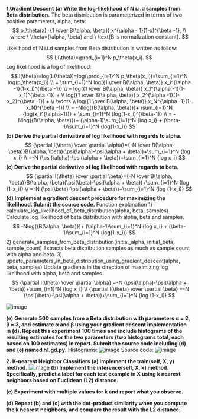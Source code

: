**1.Gradient Descent**
**(a) Write the log-likelihood of N i.i.d samples from Beta distribution.**
The beta distribution is parameterized in terms of two positive parameters, alpha, beta:
$$
p_\theta(x)={1 \over B(\alpha, \beta)} x^{\alpha - 1}(1-x)^{\beta -1}, \\
where \ \theta=(\alpha, \beta) and  \ \text{B is normalization constant}.
$$

Likelihood of N i.i.d samples from Beta distribution is written as follow:
$$
L(\theta)=\prod_{i=1}^N p_\theta(x_i).
$$
Log likelihood is a log of likelihood:
$$
l(\theta)=log(L(\theta))=log(\prod_{i=1}^N p_\theta(x_i))=\sum_{i=1}^N log(p_\theta(x_i)) \\
= \sum_{i=1}^N log({1 \over B(\alpha, \beta)} x_i^{\alpha -1}(1-x_i)^{\beta -1}) \\
= log({1 \over B(\alpha, \beta)} x_1^{\alpha -1}(1-x_1)^{\beta -1}) + \\
log({1 \over B(\alpha, \beta)} x_2^{\alpha -1}(1-x_2)^{\beta -1}) + \\
\vdots \\
log({1 \over B(\alpha, \beta)} x_N^{\alpha -1}(1-x_N)^{\beta -1}) \\
= -Nlog({B(\alpha, \beta)})+ \sum_{i=1}^N {log(x_i^{\alpha-1})} + \sum_{i=1}^N {log(1-x_i)^{\beta-1}} \\
= -Nlog({B(\alpha, \beta)})+ (\alpha-1)\sum_{i=1}^N {log x_i} + (\beta-1)\sum_{i=1}^N {log(1-x_i)}
$$
**(b) Derive the partial derivative of log likelihood with regards to alpha.**
$$
{\partial l(\theta) \over \partial \alpha}={-N \over B(\alpha, \beta)}B(\alpha, \beta)(\psi(\alpha)-\psi(\alpha + \beta))+\sum_{i=1}^N {log x_i} \\
=-N (\psi(\alpha)-\psi(\alpha + \beta))+\sum_{i=1}^N {log x_i}
$$
**\(c\) Derive the partial derivative of log likelihood with regards to beta.**
$$
{\partial l(\theta) \over \partial \beta}={-N \over B(\alpha, \beta)}B(\alpha, \beta)(\psi(\beta)-\psi(\alpha + \beta))+\sum_{i=1}^N {log (1-x_i)} \\
=-N (\psi(\beta)-\psi(\alpha + \beta))+\sum_{i=1}^N {log (1-x_i)}
$$
**(d) Implement a gradient descent procedure for maximizing the likelihood. Submit the source code.**
Function explanation
1\) calculate_log_likelihood_of_beta_distribution(alpha, beta, samples)
Calculate log likelihood of beta distribution with alpha, beta and samples.
$$
-Nlog({B(\alpha, \beta)})+ (\alpha-1)\sum_{i=1}^N {log x_i} + (\beta-1)\sum_{i=1}^N {log(1-x_i)}
$$
2\) generate_samples_from_beta_distribution(initial_alpha, initial_beta, sample_count)
Extracts beta distribution samples as much as sample count with alpha and beta.
3\) update_parameters_in_beta_distribution_using_gradient_descent(alpha, beta, samples)
Update gradients in the direction of maximizing log likelihood with alpha, beta and samples.
$$
{\partial l(\theta) \over \partial \alpha}
=-N (\psi(\alpha)-\psi(\alpha + \beta))+\sum_{i=1}^N {log x_i} \\
{\partial l(\theta) \over \partial \beta} =-N (\psi(\beta)-\psi(\alpha + \beta))+\sum_{i=1}^N {log (1-x_i)}
$$

![image](https://user-images.githubusercontent.com/11609881/112924128-8c287080-914a-11eb-9e7d-809ecfd64e11.png)

**(e) Generate 500 samples from a Beta distribution with parameters α = 2, β = 3, and estimate α and β using your gradient descent implementation in (d). Repeat this experiment 100 times and include histograms of the resulting estimates for the two parameters (two histograms total, each based on 100
estimates) in report. Submit the source code including (d) and (e) named h1.gd.py.**
Histograms:
![image](https://user-images.githubusercontent.com/11609881/112926304-38b82180-914e-11eb-84e9-37daf0f40185.png)
Source code:
![image](https://user-images.githubusercontent.com/11609881/112924160-96e30580-914a-11eb-9a6c-c4cd0f24f420.png)

**2. K-nearest Neighbor Classifiers**
**(a) Implement the train(self, X, y) method.**
![image](https://user-images.githubusercontent.com/11609881/112926923-1a065a80-914f-11eb-97f9-2f48ea779756.png)
**(b) Implement the inference(self, X, k) method. Specifically, predict a label for each test example in X using k nearest neighbors based on Euclidean (L2) distance.** 

**\(c\) Experiment with multiple values for k and report what you observe.**

**(d) Repeat (b) and \(c\) with the dot-product similarity when you compute the k nearest neighbors, and compare the result with the L2 distance.**
<!--stackedit_data:
eyJoaXN0b3J5IjpbLTE0MjM2MzYxMTAsLTE2MzUyMTA3NjQsLT
c3OTQ5MzI5OSwtNDY1ODE4Mzk0LDE1OTUzNjY1MTEsLTgzNDkz
ODY5MiwtMjAwODQ0MTA0NCwxNDgzOTUwNDk1LC0xODIzMTc0NT
A2XX0=
-->